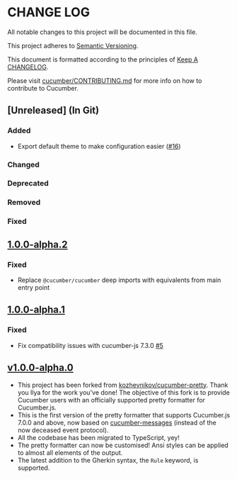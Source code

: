 # CHANGE LOG

All notable changes to this project will be documented in this file.

This project adheres to [Semantic Versioning](http://semver.org).

This document is formatted according to the principles of [Keep A CHANGELOG](http://keepachangelog.com).

Please visit [cucumber/CONTRIBUTING.md](https://github.com/cucumber/cucumber/blob/master/CONTRIBUTING.md) for more info on how to contribute to Cucumber.

<!-- Releases -->

## [Unreleased] (In Git)

### Added
- Export default theme to make configuration easier ([#16](https://github.com/cucumber/cucumber-js-pretty-formatter/pull/16))

### Changed

### Deprecated

### Removed

### Fixed

## [1.0.0-alpha.2](https://github.com/jbpros/cucumber-pretty-formatter/compare/v1.0.0-alpha.1...v1.0.0-alpha.2)

### Fixed

* Replace `@cucumber/cucumber` deep imports with equivalents from main entry point

## [1.0.0-alpha.1](https://github.com/jbpros/cucumber-pretty-formatter/compare/v1.0.0-alpha.0...v1.0.0-alpha.1)

### Fixed

* Fix compatibility issues with cucumber-js 7.3.0 [#5](https://github.com/cucumber/cucumber-pretty-formatter/pull/5)

## [v1.0.0-alpha.0](https://github.com/jbpros/cucumber-pretty-formatter/compare/03f000d68098f854b9596f812a474857df675491...v1.0.0-alpha.0)

* This project has been forked from [kozhevnikov/cucumber-pretty](https://github.com/kozhevnikov/cucumber-pretty). Thank you Ilya for the work you've done! The objective of this fork is to provide Cucumber users with an officially supported pretty formatter for Cucumber.js.
* This is the first version of the pretty formatter that supports Cucumber.js 7.0.0 and above, now based on [cucumber-messages](https://github.com/cucumber/cucumber/tree/master/messages) (instead of the now deceased event protocol).
* All the codebase has been migrated to TypeScript, yey!
* The pretty formatter can now be customised! Ansi styles can be applied to almost all elements of the output.
* The latest addition to the Gherkin syntax, the `Rule` keyword, is supported.
